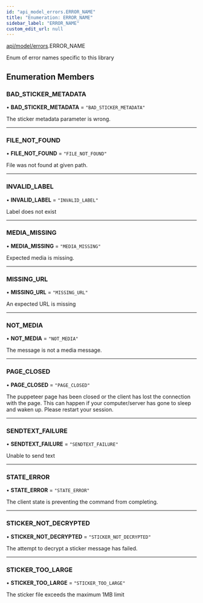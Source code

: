 ```yaml
---
id: "api_model_errors.ERROR_NAME"
title: "Enumeration: ERROR_NAME"
sidebar_label: "ERROR_NAME"
custom_edit_url: null
---
```


[api/model/errors](/api/modules/api_model_errors.md).ERROR_NAME

Enum of error names specific to this library

## Enumeration Members

### BAD\_STICKER\_METADATA

• **BAD\_STICKER\_METADATA** = ``"BAD_STICKER_METADATA"``

The sticker metadata parameter is wrong.

___

### FILE\_NOT\_FOUND

• **FILE\_NOT\_FOUND** = ``"FILE_NOT_FOUND"``

File was not found at given path.

___

### INVALID\_LABEL

• **INVALID\_LABEL** = ``"INVALID_LABEL"``

Label does not exist

___

### MEDIA\_MISSING

• **MEDIA\_MISSING** = ``"MEDIA_MISSING"``

Expected media is missing.

___

### MISSING\_URL

• **MISSING\_URL** = ``"MISSING_URL"``

An expected URL is missing

___

### NOT\_MEDIA

• **NOT\_MEDIA** = ``"NOT_MEDIA"``

The message is not a media message.

___

### PAGE\_CLOSED

• **PAGE\_CLOSED** = ``"PAGE_CLOSED"``

The puppeteer page has been closed or the client has lost the connection with the page. This can happen if your computer/server has gone to sleep and waken up. Please restart your session.

___

### SENDTEXT\_FAILURE

• **SENDTEXT\_FAILURE** = ``"SENDTEXT_FAILURE"``

Unable to send text

___

### STATE\_ERROR

• **STATE\_ERROR** = ``"STATE_ERROR"``

The client state is preventing the command from completing.

___

### STICKER\_NOT\_DECRYPTED

• **STICKER\_NOT\_DECRYPTED** = ``"STICKER_NOT_DECRYPTED"``

The attempt to decrypt a sticker message has failed.

___

### STICKER\_TOO\_LARGE

• **STICKER\_TOO\_LARGE** = ``"STICKER_TOO_LARGE"``

The sticker file exceeds the maximum 1MB limit
